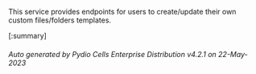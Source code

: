 






This service provides endpoints for users to create/update their own custom files/folders templates.

[:summary]

###### Auto generated by Pydio Cells Enterprise Distribution v4.2.1 on 22-May-2023

